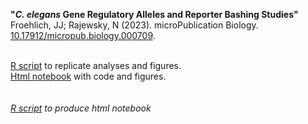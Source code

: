 <b>"<i>C. elegans</i> Gene Regulatory Alleles and Reporter Bashing Studies"</b>
<br> Froehlich, JJ; Rajewsky, N (2023). microPublication Biology. <a href="https://doi.org/10.17912/micropub.biology.000709" target="_blank" rel="noopener noreferrer">10.17912/micropub.biology.000709</a>.

<br> [R script](https://github.com/jonathanfroehlich/Celegans_GeneRegAlleles_and_RepBashStudies/blob/main/Froehlich_Celegans_GeneRegAlleles_and_RepBashStudies.R) to replicate analyses and figures.
<br> [Html notebook](https://jonathanfroehlich.github.io/RNotebook_Froehlich_Celegans_GeneRegAlleles_and_RepBashStudies.nb.html) with code and figures.
<br> 
<br> 
<br> [<i>R script](https://github.com/jonathanfroehlich/Celegans_GeneRegAlleles_and_RepBashStudies/blob/main/RNotebook_Froehlich_Celegans_GeneRegAlleles_and_RepBashStudies.Rmd) to produce html notebook</i>
